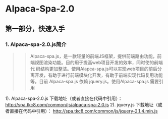 # Alpaca-Spa-2.0

## 第一部分，快速入手

### 1.  Alpaca-spa-2.0.js简介

>>Alpaca-spa.js，是一款轻量的前端JS框架，提供前端路由功能，前端视图渲染功能。目的用于提高web项目开发的效率，同时使的前端代
码结构更加整洁。使用Alapca-spa.js可以实现web项目的前后分离开发，有助于进行前端模块化开发，有助于前端实现代码复用功能等。目前
Alpaca-spa.js 依赖 jquery.js。使用Alpaca-spa.js 需要引用

1). Alpaca-spa-2.0.js  下载地址（或者直接在代码中引用）：   http://spa.tkc8.com/common/js/alpaca-spa-2.0.js
2). jquery.js          下载地址（或者直接在代码中引用）：   http://spa.tkc8.com/common/js/jquery-2.1.4.min.js